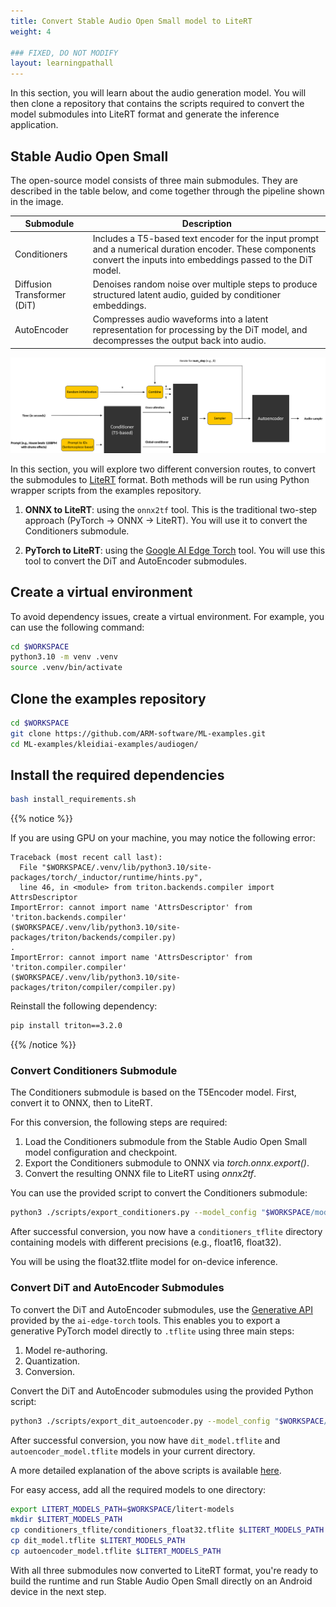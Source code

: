 ```yaml
---
title: Convert Stable Audio Open Small model to LiteRT
weight: 4

### FIXED, DO NOT MODIFY
layout: learningpathall
---
```

In this section, you will learn about the audio generation model. You will then clone a repository that contains the scripts required to convert the model submodules into LiteRT format and generate the inference application.

## Stable Audio Open Small

The open-source model consists of three main submodules. They are described in the table below, and come together through the pipeline shown in the image.

|Submodule|Description|
|------|------|
|Conditioners| Includes a T5-based text encoder for the input prompt and a numerical duration encoder. These components convert the inputs into embeddings passed to the DiT model. |
|Diffusion Transformer (DiT)| Denoises random noise over multiple steps to produce structured latent audio, guided by conditioner embeddings. |
|AutoEncoder| Compresses audio waveforms into a latent representation for processing by the DiT model, and decompresses the output back into audio. |


![Model structure#center](./model.png)

In this section, you will explore two different conversion routes, to convert the submodules to [LiteRT](https://ai.google.dev/edge/litert) format. Both methods will be run using Python wrapper scripts from the examples repository.

1. **ONNX to LiteRT**: using the `onnx2tf` tool. This is the traditional two-step approach (PyTorch -> ONNX -> LiteRT). You will use it to convert the Conditioners submodule.

2. **PyTorch to LiteRT**: using the [Google AI Edge Torch](https://developers.googleblog.com/en/ai-edge-torch-high-performance-inference-of-pytorch-models-on-mobile-devices/) tool. You will use this tool to convert the DiT and AutoEncoder submodules.


## Create a virtual environment

To avoid dependency issues, create a virtual environment. For example, you can use the following command:

```bash
cd $WORKSPACE
python3.10 -m venv .venv
source .venv/bin/activate
```

## Clone the examples repository

```bash
cd $WORKSPACE
git clone https://github.com/ARM-software/ML-examples.git
cd ML-examples/kleidiai-examples/audiogen/
```

## Install the required dependencies

```bash
bash install_requirements.sh
```

{{% notice %}}

If you are using GPU on your machine, you may notice the following error:
```text
Traceback (most recent call last):
  File "$WORKSPACE/.venv/lib/python3.10/site-packages/torch/_inductor/runtime/hints.py",
  line 46, in <module> from triton.backends.compiler import AttrsDescriptor
ImportError: cannot import name 'AttrsDescriptor' from 'triton.backends.compiler'
($WORKSPACE/.venv/lib/python3.10/site-packages/triton/backends/compiler.py)
.
ImportError: cannot import name 'AttrsDescriptor' from 'triton.compiler.compiler'
($WORKSPACE/.venv/lib/python3.10/site-packages/triton/compiler/compiler.py)
```

Reinstall the following dependency:
```bash
pip install triton==3.2.0
```

{{% /notice %}}

### Convert Conditioners Submodule

The Conditioners submodule is based on the T5Encoder model. First, convert it to ONNX, then to LiteRT.

For this conversion, the following steps are required:
1. Load the Conditioners submodule from the Stable Audio Open Small model configuration and checkpoint.
2. Export the Conditioners submodule to ONNX via *torch.onnx.export()*.
3. Convert the resulting ONNX file to LiteRT using *onnx2tf*.

You can use the provided script to convert the Conditioners submodule:

```bash
python3 ./scripts/export_conditioners.py --model_config "$WORKSPACE/model_config.json" --ckpt_path "$WORKSPACE/model.ckpt"
```


After successful conversion, you now have a `conditioners_tflite` directory containing models with different precisions (e.g., float16, float32).

You will be using the float32.tflite model for on-device inference.

### Convert DiT and AutoEncoder Submodules

To convert the DiT and AutoEncoder submodules, use the [Generative API](https://github.com/google-ai-edge/ai-edge-torch/tree/main/ai_edge_torch/generative/) provided by the `ai-edge-torch` tools. This enables you to export a generative PyTorch model directly to `.tflite` using three main steps:

1. Model re-authoring.
2. Quantization.
3. Conversion.

Convert the DiT and AutoEncoder submodules using the provided Python script:

```bash
python3 ./scripts/export_dit_autoencoder.py --model_config "$WORKSPACE/model_config.json" --ckpt_path "$WORKSPACE/model.ckpt"
```

After successful conversion, you now have `dit_model.tflite` and `autoencoder_model.tflite` models in your current directory.

A more detailed explanation of the above scripts is available [here](https://github.com/ARM-software/ML-examples/blob/main/kleidiai-examples/audiogen/scripts/README.md).

For easy access, add all the required models to one directory:

```bash
export LITERT_MODELS_PATH=$WORKSPACE/litert-models
mkdir $LITERT_MODELS_PATH
cp conditioners_tflite/conditioners_float32.tflite $LITERT_MODELS_PATH
cp dit_model.tflite $LITERT_MODELS_PATH
cp autoencoder_model.tflite $LITERT_MODELS_PATH
```

With all three submodules now converted to LiteRT format, you're ready to build the runtime and run Stable Audio Open Small directly on an Android device in the next step.









